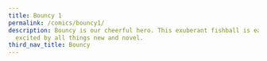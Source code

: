 ```yaml
---
title: Bouncy 1
permalink: /comics/bouncy1/
description: Bouncy is our cheerful hero. This exuberant fishball is easily
  excited by all things new and novel.
third_nav_title: Bouncy
---
```

